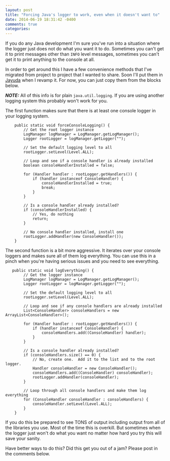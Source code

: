 ```yaml
---
layout: post
title: "Forcing Java's logger to work, even when it doesn't want to"
date: 2014-06-19 18:31:42 -0400
comments: true
categories: 
---
```


If you do any Java development I'm sure you've run into a situation where the logger just does not do what you want it to do.  Sometimes you can't get it to print messages other than `INFO` level messages, sometimes you can't get it to print anything to the console at all.

In order to get around this I have a few convenience methods that I've migrated from project to project that I wanted to share.  Soon I'll put them in [Jayuda](https://github.com/timmattison/jayuda) when I revamp it.  For now, you can just copy them from the blocks below.

***NOTE:*** All of this info is for plain `java.util.logging`.  If you are using another logging system this probably won't work for you.

The first function makes sure that there is at least one console logger in your logging system.

```
    public static void forceConsoleLogging() {
        // Get the root logger instance
        LogManager logManager = LogManager.getLogManager();
        Logger rootLogger = logManager.getLogger("");
        
        // Set the default logging level to all
        rootLogger.setLevel(Level.ALL);

        // Loop and see if a console handler is already installed
        boolean consoleHandlerInstalled = false;

        for (Handler handler : rootLogger.getHandlers()) {
            if (handler instanceof ConsoleHandler) {
                consoleHandlerInstalled = true;
                break;
            }
        }

        // Is a console handler already installed?
        if (consoleHandlerInstalled) {
            // Yes, do nothing
            return;
        }

        // No console handler installed, install one
        rootLogger.addHandler(new ConsoleHandler());
    }
```

The second function is a bit more aggressive.  It iterates over your console loggers and makes sure all of them log everything.  You can use this in a pinch when you're having serious issues and you need to see everything.

```
   public static void logEverything() {
        // Get the logger instance
        LogManager logManager = LogManager.getLogManager();
        Logger rootLogger = logManager.getLogger("");

        // Set the default logging level to all
        rootLogger.setLevel(Level.ALL);

        // Loop and see if any console handlers are already installed
        List<ConsoleHandler> consoleHandlers = new ArrayList<ConsoleHandler>();

        for (Handler handler : rootLogger.getHandlers()) {
            if (handler instanceof ConsoleHandler) {
                consoleHandlers.add((ConsoleHandler) handler);
            }
        }

        // Is a console handler already installed?
        if (consoleHandlers.size() == 0) {
            // No, create one.  Add it to the list and to the root logger.
            Handler consoleHandler = new ConsoleHandler();
            consoleHandlers.add((ConsoleHandler) consoleHandler);
            rootLogger.addHandler(consoleHandler);
        }

        // Loop through all console handlers and make them log everything
        for (ConsoleHandler consoleHandler : consoleHandlers) {
            consoleHandler.setLevel(Level.ALL);
        }
    }
```

If you do this be prepared to see TONS of output including output from all of the libraries you use.  Most of the time this is overkill.  But sometimes when the logger just won't do what you want no matter how hard you try this will save your sanity.

Have better ways to do this?  Did this get you out of a jam?  Please post in the comments below.